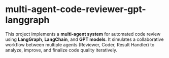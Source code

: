 # multi-agent-code-reviewer-gpt-langgraph
This project implements a **multi-agent system** for automated code review using **LangGraph**, **LangChain**, and **GPT models**.   It simulates a collaborative workflow between multiple agents (Reviewer, Coder, Result Handler) to analyze, improve, and finalize code quality iteratively.
